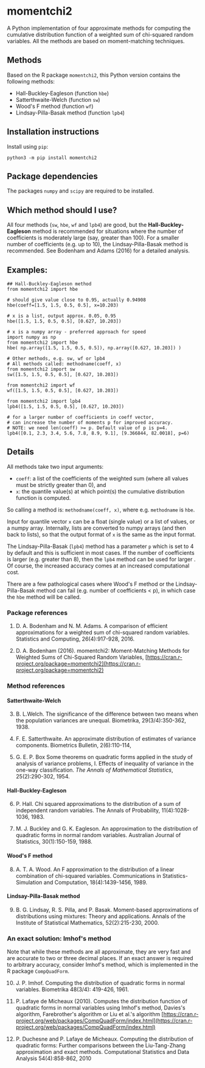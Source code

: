 # momentchi2

A Python implementation of four approximate methods for computing the 
cumulative distribution function of a weighted sum of chi-squared
random variables. All the methods are based on moment-matching techniques.

## Methods

Based on the R package `momentchi2`, this Python version contains the following methods:
  - Hall-Buckley-Eagleson (function `hbe`)
  - Satterthwaite-Welch (function `sw`)
  - Wood's F method (function `wf`)
  - Lindsay-Pilla-Basak method (function `lpb4`)


## Installation instructions

Install using `pip`:

```
python3 -m pip install momentchi2
```

## Package dependencies

The packages `numpy` and `scipy` are required to be installed.


## Which method should I use?

All four methods (`sw`, `hbe`, `wf` and `lpb4`) are good, 
but the **Hall-Buckley-Eagleson** method is recommended for situations 
where the number of coefficients is moderately large 
(say, greater than 100). For a smaller number of coefficients (e.g. up to 10), 
the Lindsay-Pilla-Basak method is recommended.
See Bodenham and Adams (2016) for a detailed analysis.



## Examples:

```
## Hall-Buckley-Eagleson method
from momentchi2 import hbe

# should give value close to 0.95, actually 0.94908
hbe(coeff=[1.5, 1.5, 0.5, 0.5], x=10.203)            

# x is a list, output approx. 0.05, 0.95
hbe([1.5, 1.5, 0.5, 0.5], [0.627, 10.203])  

# x is a numpy array - preferred approach for speed
import numpy as np
from momentchi2 import hbe
hbe( np.array([1.5, 1.5, 0.5, 0.5]), np.array([0.627, 10.203]) )  

# Other methods, e.g. sw, wf or lpb4
# All methods called: methodname(coeff, x)
from momentchi2 import sw
sw([1.5, 1.5, 0.5, 0.5], [0.627, 10.203])  

from momentchi2 import wf
wf([1.5, 1.5, 0.5, 0.5], [0.627, 10.203])  

from momentchi2 import lpb4
lpb4([1.5, 1.5, 0.5, 0.5], [0.627, 10.203])  

# for a larger number of coefficients in coeff vector, 
# can increase the number of moments p for improved accuracy.
# NOTE: we need len(coeff) >= p. Default value of p is p=4.
lpb4([0.1, 2.3, 3.4, 5.6, 7.8, 8.9, 9.1], [9.366844, 82.0018], p=6)  
```

## Details


All methods take two input arguments:
  * `coeff`: a list of the coefficients of the weighted sum 
  (where all values must be strictly greater than 0), and  
  * `x`: the quantile value(s) at which point(s) the cumulative distribution
  function is computed.  

So calling a method is: `methodname(coeff, x)`, where e.g. `methodname` is `hbe`.

Input for quantile vector `x` can be a float (single value) or a list of values, 
or a numpy array. Internally, lists are converted to numpy arrays (and then back
to lists), so that the output format of `x` is the same as the input format.

The Lindsay-Pilla-Basak (`lpb4`) method has a parameter `p` which is set
to 4 by default and this is sufficient in most cases. 
If the number of coefficients is larger (e.g. greater than 8), then
the `lpb4` method can be used for larger . Of course, the increased accuracy 
comes at an increased computational cost.

There are a few pathological cases where Wood's F method or the 
Lindsay-Pilla-Basak method can fail (e.g. number of coefficients < p), 
in which case the `hbe` method will be called.


### Package references

 1. D. A. Bodenham and N. M. Adams. A comparison of efficient 
   approximations for a weighted sum of chi-squared random variables. 
   Statistics and Computing, 26(4):917-928, 2016.

 2. D. A. Bodenham (2016). momentchi2: Moment-Matching Methods for Weighted Sums of Chi-Squared 
   Random Variables, [https://cran.r-project.org/package=momentchi2](https://cran.r-project.org/package=momentchi2)


### Method references

#### Satterthwaite-Welch

 3. B. L.Welch. The significance of the difference between two
    means when the population variances are unequal.
    Biometrika, 29(3/4):350-362, 1938.

 4. F. E. Satterthwaite. An approximate distribution of estimates
    of variance components. Biometrics Bulletin, 2(6):110-114,

 5. G. E. P. Box Some theorems on quadratic forms applied in the
    study of analysis of variance problems, I. Effects of
    inequality of variance in the one-way classification. _The
    Annals of Mathematical Statistics_, 25(2):290-302, 1954.


#### Hall-Buckley-Eagleson

 6. P. Hall. Chi squared approximations to the distribution of a
    sum of independent random variables. The Annals of
    Probability, 11(4):1028-1036, 1983.

 7. M. J. Buckley and G. K. Eagleson. An approximation to the
    distribution of quadratic forms in normal random variables.
    Australian Journal of Statistics, 30(1):150-159, 1988.


#### Wood's F method

  8. A. T. A. Wood. An F approximation to the distribution of a
     linear combination of chi-squared variables. Communications
     in Statistics-Simulation and Computation, 18(4):1439-1456,
     1989.

#### Lindsay-Pilla-Basak method

  9. B. G. Lindsay, R. S. Pilla, and P. Basak. Moment-based
     approximations of distributions using mixtures: Theory and
     applications. Annals of the Institute of Statistical Mathematics, 
     52(2):215-230, 2000.


### An exact solution: Imhof's method

Note that while these methods are all approximate, they are very fast and
are accurate to two or three decimal places.  If an 
exact answer is required to arbitrary accuracy, consider Imhof's method, which 
is implemented in the R package `CompQuadForm`.

  10. J. P. Imhof. Computing the distribution of quadratic forms in normal 
      variables. Biometrika 48(3/4): 419-426, 1961.

  11. P. Lafaye de Micheaux (2010). Computes the distribution function of quadratic forms in normal variables using Imhof's method, Davies's algorithm, Farebrother's algorithm or Liu et al.'s algorithm [https://cran.r-project.org/web/packages/CompQuadForm/index.html](https://cran.r-project.org/web/packages/CompQuadForm/index.html)

  12. P. Duchesne and P. Lafaye de Micheaux. Computing the distribution of quadratic forms: Further comparisons between the Liu-Tang-Zhang approximation and exact methods. Computational Statistics and Data Analysis 54(4):858-862, 2010
